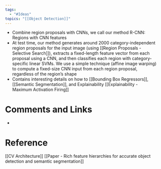 ```yaml
---
tags:
  - "#Ideas"
topics: "[[Object Detection]]"
---
```

- Combine region proposals with CNNs, we call our method R-CNN: Regions with CNN features
- At test time, our method generates around 2000 category-independent region proposals for the input image (using [[Region Proposals - Selective Search]]), extracts a fixed-length feature vector from each proposal using a CNN, and then classifies each region with category-specific linear SVMs. We use a simple technique (affine image warping) to compute a fixed-size CNN input from each region proposal, regardless of the region’s shape
- Contains interesting details on how to [[Bounding Box Regressors]], [[Semantic Segmentation]], and Explainability [[Explainability - Maximum Activation Firing]]
# Comments and Links
- 
# Reference
[[CV Architecture]]
[[Paper - Rich feature hierarchies for accurate object detection and semantic segmentation]]